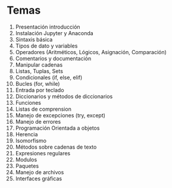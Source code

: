# Temas

1. Presentación introducción
2. Instalación Jupyter y Anaconda
3. Sintaxis básica
4. Tipos de dato y variables
5. Operadores (Aritméticos, Lógicos, Asignación, Comparación)
6. Comentarios y documentación
7. Manipular cadenas
8. Listas, Tuplas, Sets
9. Condicionales (if, else, elif)
10. Bucles (for, while)
11. Entrada por teclado
12. Diccionarios y métodos de diccionarios
13. Funciones
14. Listas de comprension
15. Manejo de excepciones (try, except)
16. Manejo de errores
17. Programación Orientada a objetos
18. Herencia
19. Isomorfismo
20. Métodos sobre cadenas de texto
21. Expresiones regulares
22. Modulos
23. Paquetes
24. Manejo de archivos
25. Interfaces gráficas

